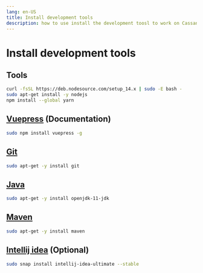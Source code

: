 ```yaml
---
lang: en-US
title: Install development tools
description: how to use install the development toosl to work on Cassandre and its website
---
```

# Install development tools

## Tools
```bash
curl -fsSL https://deb.nodesource.com/setup_14.x | sudo -E bash -
sudo apt-get install -y nodejs
npm install --global yarn
```

## [Vuepress](https://vuepress.vuejs.org/) (Documentation)
```bash
sudo npm install vuepress -g
```

## [Git](https://git-scm.com/)
```bash
sudo apt-get -y install git 
```

## [Java](https://openjdk.java.net/install/)
```bash
sudo apt-get -y install openjdk-11-jdk
```

## [Maven](https://maven.apache.org/)
```bash
sudo apt-get -y install maven
```

## [Intellij idea](https://www.jetbrains.com/idea/) (Optional)
```bash
sudo snap install intellij-idea-ultimate --stable
```
